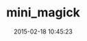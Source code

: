 ---
layout: post
title:  "mini_magick"
repo:   "minimagick/minimagick"
date:   2015-02-18 10:45:23
gemurl: https://github.com/minimagick/minimagick
---